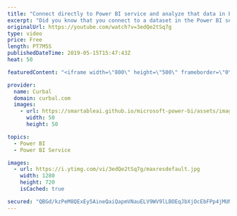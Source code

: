 ```yaml
---
title: "Connect directly to Power BI service and analyze that data in Excel"
excerpt: "Did you know that you connect to a dataset in the Power BI service using Excel as you do today with Power BI Desktop? No? Then watch this video, it is going to blow you away!!   #powerbi #excel #curbal  Here are the links you need to get this started!! https://docs.microsoft.com/en-us/power-bi/publisher-for-excel"
originalUrl: https://youtube.com/watch?v=3edQe2tSq7g
type: video
price: Free
length: PT7M5S
publishedDateTime: 2019-05-15T15:47:43Z
heat: 50

featuredContent: "<iframe width=\"800\" height=\"500\" frameborder=\"0\" src=\"https://www.youtube.com/embed/3edQe2tSq7g\" allow=\"accelerometer; autoplay; encrypted-media; gyroscope; picture-in-picture\" allowfullscreen></iframe>"

provider:
  name: Curbal
  domain: curbal.com
  images:
    - url: https://smartableai.github.io/microsoft-power-bi/assets/images/organizations/curbal.com-50x50.jpg
      width: 50
      height: 50

topics:
  - Power BI
  - Power BI Service

images:
  - url: https://i.ytimg.com/vi/3edQe2tSq7g/maxresdefault.jpg
    width: 1280
    height: 720
    isCached: true

secured: "QBGd/kzPeM8QExEy5AineQaiQapmVNauELV9WV9lLBOEqJbXjOcEbFPp4jMUNl0Z9CGXFbC4mxaWSbn5dLleAWjbEv5rXbWOfQy7E+q41LAbsp5vPWYtDBAztjo46LVoHaffbxnuYGcvLOJZKOTlK3/9VMvtPeSYkSuwbKs4Gq/LqaPbBHGJVIV1CWGLrvrHBPBBft/lI8mjMfVlYoVJetCG+gZxk5bKLpdU+LeNP4pyMI5wlyEc/0HH/8fM45s1AbMBUVZFVmtoGGKPioOl0SzFGv0Q9tmPLJ1C7t7KtmdFP60/TJ9RFakqxbU2G+aF8z4onoEqV0T1YaF6Jzw4LRAq9+Dt0+R/u6YSCZXtDI01p3duqsC6ET6aNIqaeOjWX/F0BcdOSpDHo4Gs4cj47BWGq+2pacfgVMTSLfIhYmw=;8BYQqdk+17J2vyV/pX37bg=="
---
```


